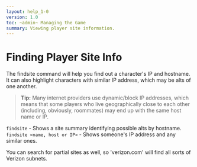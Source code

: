 ```yaml
---
layout: help_1-0
version: 1.0
toc: ~admin~ Managing the Game
summary: Viewing player site information.
---
```


# Finding Player Site Info

The findsite command will help you find out a character's IP and hostname.  It can also highlight characters with similar IP address, which may be alts of one another.

> **Tip:**  Many internet providers use dynamic/block IP addresses, which means that some players who live geographically close to each other (including, obviously, roommates) may end up with the same host name or IP.

`findsite` - Shows a site summary identifying possible alts by hostname.
`findsite <name, host or IP>` - Shows someone's IP address and any similar ones.  

You can search for partial sites as well, so 'verizon.com' will find all sorts of Verizon subnets.
